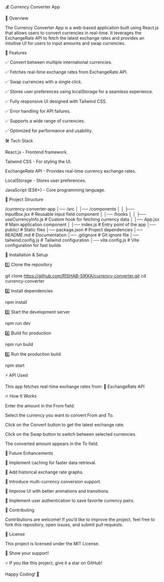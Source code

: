 💰 Currency Converter App

📌 Overview

The Currency Converter App is a web-based application built using React.js that allows users to convert currencies in real-time. It leverages the ExchangeRate API to fetch the latest exchange rates and provides an intuitive UI for users to input amounts and swap currencies.

🚀 Features

✅ Convert between multiple international currencies.

✅ Fetches real-time exchange rates from ExchangeRate API.

✅ Swap currencies with a single click.

✅ Stores user preferences using localStorage for a seamless experience.

✅ Fully responsive UI designed with Tailwind CSS.

✅ Error handling for API failures.

✅ Supports a wide range of currencies.

✅ Optimized for performance and usability.

🛠️ Tech Stack

React.js - Frontend framework.

Tailwind CSS - For styling the UI.

ExchangeRate API - Provides real-time currency exchange rates.

LocalStorage - Stores user preferences.

JavaScript (ES6+) - Core programming language.

📂 Project Structure

/currency-converter-app
│── /src
│   │── /components
│   │   ├── InputBox.jsx  # Reusable input field component
│   │── /hooks
│   │   ├── useCurrencyInfo.js  # Custom hook for fetching currency data
│   │── App.jsx  # Main application component
│   │── index.js  # Entry point of the app
│── public/  # Static files
│── package.json  # Project dependencies
│── README.md  # Documentation
│── .gitignore  # Git ignore file
│── tailwind.config.js  # Tailwind configuration
│── vite.config.js  # Vite configuration for fast builds

🔧 Installation & Setup

1️⃣ Clone the repository

git clone https://github.com/RISHAB-SIKKA/currency-converter.git
cd currency-converter

2️⃣ Install dependencies

npm install

3️⃣ Start the development server

npm run dev

4️⃣ Build for production

npm run build

5️⃣ Run the production build

npm start


⚡ API Used

This app fetches real-time exchange rates from:
🔗 ExchangeRate API

🔥 How It Works

Enter the amount in the From field.

Select the currency you want to convert From and To.

Click on the Convert button to get the latest exchange rate.

Click on the Swap button to switch between selected currencies.

The converted amount appears in the To field.

🚀 Future Enhancements

🌟 Implement caching for faster data retrieval.

🌟 Add historical exchange rate graphs.

🌟 Introduce multi-currency conversion support.

🌟 Improve UI with better animations and transitions.

🌟 Implement user authentication to save favorite currency pairs.

🤝 Contributing

Contributions are welcome! If you’d like to improve the project, feel free to fork this repository, open issues, and submit pull requests.

📝 License

This project is licensed under the MIT License.

🌟 Show your support!

⭐ If you like this project, give it a star on GitHub!

Happy Coding! 🚀